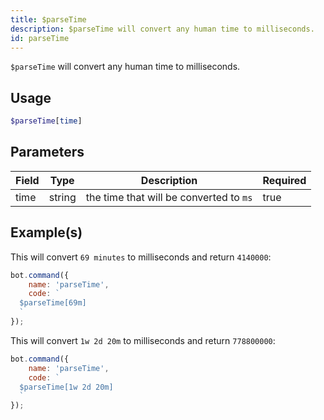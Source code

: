 ```yaml
---
title: $parseTime
description: $parseTime will convert any human time to milliseconds.
id: parseTime
---
```


`$parseTime` will convert any human time to milliseconds.

## Usage

```php
$parseTime[time]
```

## Parameters

| Field | Type   | Description                             | Required |
|-------|--------|-----------------------------------------|----------|
| time  | string | the time that will be converted to `ms` | true     |

## Example(s)

This will convert `69 minutes` to milliseconds and return `4140000`:

```javascript
bot.command({
    name: 'parseTime',
    code: `
  $parseTime[69m]
  `
});
```

This will convert `1w 2d 20m` to milliseconds and return `778800000`:

```javascript
bot.command({
    name: 'parseTime',
    code: `
  $parseTime[1w 2d 20m]
  `
});
```
